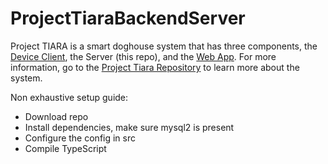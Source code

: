 # ProjectTiaraBackendServer

Project TIARA is a smart doghouse system that has three components, the [Device Client](https://github.com/capthndsme/project-tiara-device-client-v2), the Server (this repo), and the [Web App](https://github.com/capthndsme/project-tiara-frontend-pwats). For more information, go to the [Project Tiara Repository](https://github.com/capthndsme/ProjectTiara) to learn more about the system.

Non exhaustive setup guide:
- Download repo
- Install dependencies, make sure mysql2 is present
- Configure the config in src
- Compile TypeScript
